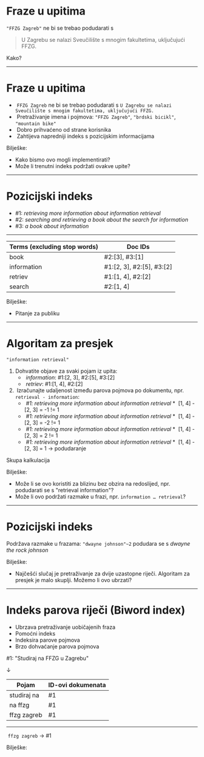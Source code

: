 # Fraze u upitima

<!-- .slide: class="audience-question" -->

`"FFZG Zagreb"` ne bi se trebao podudarati s

> U Zagrebu se nalazi Sveučilište s mnogim fakultetima, uključujući FFZG.

Kako?

---

# Fraze u upitima

<!-- .slide: class="audience-question" -->

* &shy;<!-- .element: class="fragment" --> `FFZG Zagreb` ne bi se trebao
  podudarati s `U Zagrebu se nalazi Sveučilište s mnogim fakultetima, uključujući FFZG.`
* &shy;<!-- .element: class="fragment" --> Pretraživanje imena i pojmova: `"FFZG Zagreb"`, `"brdski bicikl"`, `"mountain bike"`
* &shy;<!-- .element: class="fragment" --> Dobro prihvaćeno od strane korisnika
* &shy;<!-- .element: class="fragment" --> Zahtijeva napredniji indeks s pozicijskim informacijama

Bilješke:

* Kako bismo ovo mogli implementirati?
* Može li trenutni indeks podržati ovakve upite?

---
# Pozicijski indeks

<!-- .slide: class="audience-question" -->

* \#1: _retrieving more information about information retrieval_
* \#2: _searching and retrieving a book about the search for information_
* \#3: _a book about information_

***

| Terms (excluding stop words) | Doc IDs                                                       |
|------------------------------|---------------------------------------------------------------|
| book                         | #2:[3], #3:[1] <!-- .element: class="fragment" -->            |
| information                  | #1:[2, 3], #2:[5], #3:[2] <!-- .element: class="fragment" --> |
| retriev                      | #1:[1, 4], #2:[2]         <!-- .element: class="fragment" --> |
| search                       | #2:[1, 4]         <!-- .element: class="fragment" -->         |

Bilješke:

* Pitanje za publiku

---

# Algoritam za presjek

<!-- .slide: class="audience-question" -->

`"information retrieval"`

1. <!-- .element: class="fragment" data-fragment-index="1" --> Dohvatite objave za svaki pojam iz upita:
    * &shy;<!-- .element: class="fragment" data-fragment-index="1" --> *information*: #1:[2, 3], #2:[5], #3:[2]
    * &shy;<!-- .element: class="fragment" data-fragment-index="1" --> *retriev*: #1:[1, 4], #2:[2]
2. &shy;<!-- .element: class="fragment" data-fragment-index="2" --> Izračunajte udaljenost između parova pojmova po dokumentu,
   npr. `retrieval - information`:
    * &shy;<!-- .element: class="fragment" data-fragment-index="3" --> _#1: <span>
      retrieving</span><!-- .element: class="highlight-blue" --> more <span>
      information</span><!-- .element: class="highlight-blue" --> about information retrieval_
        *
      &shy;<!-- .element: class="fragment" data-fragment-index="3" --> [<span>1</span><!-- .element: class="highlight-blue" -->, 4] - [<span>2</span><!-- .element: class="highlight-blue" -->, 3] =
      -1 != 1
    * &shy;<!-- .element: class="fragment" data-fragment-index="4" --> _#1: <span>
      retrieving</span><!-- .element: class="highlight-blue" --> more information about <span>
      information</span><!-- .element: class="highlight-blue" --> retrieval_
        *
      &shy;<!-- .element: class="fragment" data-fragment-index="4" --> [<span>1</span><!-- .element: class="highlight-blue" -->, 4] - [2, <span>3</span><!-- .element: class="highlight-blue" -->] =
      -2 != 1
    * &shy;<!-- .element: class="fragment" data-fragment-index="5" --> _#1: retrieving more <span>
      information</span><!-- .element: class="highlight-blue" --> about information <span>
      retrieval</span><!-- .element: class="highlight-blue" -->_
        *
      &shy;<!-- .element: class="fragment" data-fragment-index="5" --> [1, <span>4</span><!-- .element: class="highlight-blue" -->] - [<span>2</span><!-- .element: class="highlight-blue" -->, 3] =
      2 != 1
    * &shy;<!-- .element: class="fragment" data-fragment-index="6" --> _#1: retrieving more information about <span>
      information</span><!-- .element: class="highlight-blue" --> <span>
      retrieval</span><!-- .element: class="highlight-blue" -->_
        *
      &shy;<!-- .element: class="fragment" data-fragment-index="6" --> [1, <span>4</span><!-- .element: class="highlight-blue" -->] - [2, <span>3</span><!-- .element: class="highlight-blue" -->] =
      1 &rarr; podudaranje

Skupa kalkulacija

Bilješke:

* Može li se ovo koristiti za blizinu bez obzira na redoslijed, npr. podudarati se s "retrieval information"?
* Može li ovo podržati razmake u frazi, npr. `information … retrieval`?

---

# Pozicijski indeks

<!-- .slide: class="audience-question" -->

Podržava razmake u frazama: `"dwayne johnson"~2` podudara se s *dwayne the rock johnson*

Bilješke:

* Najčešći slučaj je pretraživanje za dvije uzastopne riječi. Algoritam za presjek je malo skuplji. Možemo li ovo
  ubrzati?

---

# Indeks parova riječi (Biword index)

* Ubrzava pretraživanje uobičajenih fraza
* Pomoćni indeks
* Indeksira parove pojmova
* Brzo dohvaćanje parova pojmova

#1: "Studiraj na FFZG u Zagrebu"

&darr;

| Pojam        | ID-ovi dokumenata |
|--------------|-------------------|
| studiraj na  | #1                |
| na ffzg      | #1                |
| ffzg zagreb  | #1                |

***  

&shy; <!-- .element: class="fragment" --> `ffzg zagreb` &rarr; \#1

Bilješke:

